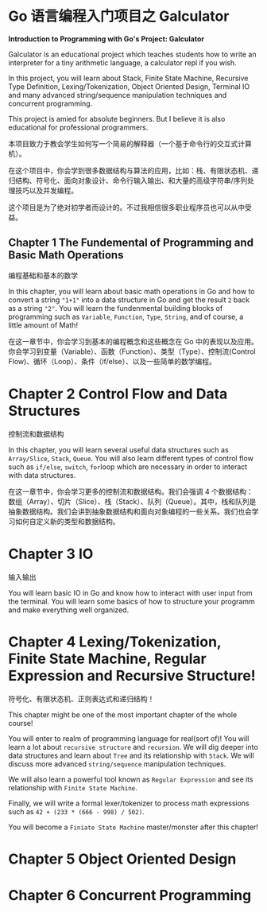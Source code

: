 # Go 语言编程入门项目之 Galculator
__Introduction to Programming with Go's Project: Galculator__


Galculator is an educational project which teaches students how to write an interpreter for a tiny arithmetic language, a calculator repl if you wish.  

In this project, you will learn about Stack, Finite State Machine, Recursive Type Definition, Lexing/Tokenization, Object Oriented Design, Terminal IO and many advanced string/sequence manipulation techniques and concurrent programming.  

This project is amied for absolute beginners. But I believe it is also educational for professional programmers.  

本项目致力于教会学生如何写一个简易的解释器（一个基于命令行的交互式计算机）。

在这个项目中，你会学到很多数据结构与算法的应用，比如：栈、有限状态机、递归结构、符号化、面向对象设计、命令行输入输出、和大量的高级字符串/序列处理技巧以及并发编程。

这个项目是为了绝对初学者而设计的。不过我相信很多职业程序员也可以从中受益。

## Chapter 1 The Fundemental of Programming and Basic Math Operations
编程基础和基本的数学

In this chapter, you will learn about basic math operations in Go and how to convert a string `"1+1"` into a data structure in Go and get the result `2` back as a string `"2"`. You will learn the fundenmental building blocks of programming such as `Variable`, `Function`, `Type`, `String`, and of course, a little amount of Math!

在这一章节中，你会学习到基本的编程概念和这些概念在 Go 中的表现以及应用。你会学习到变量（Variable）、函数（Function）、类型（Type）、控制流(Control Flow)、循环（Loop）、条件（if/else）、以及一些简单的数学编程。

# Chapter 2 Control Flow and Data Structures
控制流和数据结构

In this chapter, you will learn several useful data structures such as `Array/Slice`, `Stack`, `Queue`. You will also learn different types of control flow such as `if/else`, `switch`, `for`loop which are necessary in order to interact with data structures.

在这一章节中，你会学习更多的控制流和数据结构。我们会强调 4 个数据结构：数组（Array）、切片（Slice）、栈（Stack）、队列（Queue）。其中，栈和队列是抽象数据结构。我们会讲到抽象数据结构和面向对象编程的一些关系。我们也会学习如何自定义新的类型和数据结构。

# Chapter 3 IO
输入输出

You will learn basic IO in Go and know how to interact with user input from the terminal. You will learn some basics of how to structure your programm and make everything well organized.

# Chapter 4 Lexing/Tokenization, Finite State Machine, Regular Expression and Recursive Structure!
符号化、有限状态机、正则表达式和递归结构！

This chapter might be one of the most important chapter of the whole course!

You will enter to realm of programming language for real(sort of)! You will learn a lot about `recursive structure` and `recursion`. We will dig deeper into data structures and learn about `Tree` and its relationship with `Stack`. We will discuss more advanced `string/sequence` manipulation techniques.

We will also learn a powerful tool known as `Regular Expression` and see its relationship with `Finite State Machine`.

Finally, we will write a formal lexer/tokenizer to process math expressions such as `42 + (233 * (666 - 998) / 502)`.

You will become a `Finiate State Machine` master/monster after this chapter!

# Chapter 5 Object Oriented Design

# Chapter 6 Concurrent Programming

